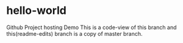 # hello-world
Github Project hosting Demo
This is a code-view of this branch and this(readme-edits) branch is a copy of master branch.

